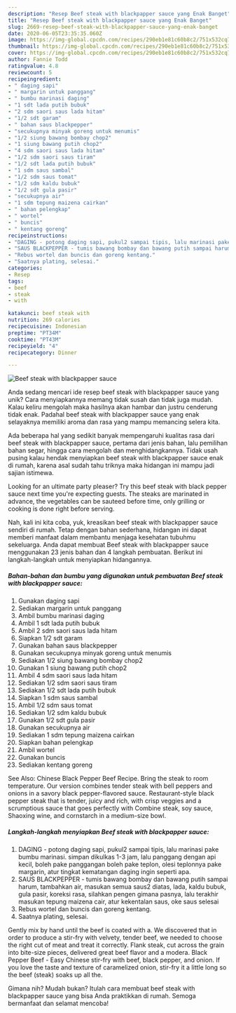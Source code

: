 ```yaml
---
description: "Resep Beef steak with blackpapper sauce yang Enak Banget"
title: "Resep Beef steak with blackpapper sauce yang Enak Banget"
slug: 2669-resep-beef-steak-with-blackpapper-sauce-yang-enak-banget
date: 2020-06-05T23:35:35.060Z
image: https://img-global.cpcdn.com/recipes/290eb1e81c60b8c2/751x532cq70/beef-steak-with-blackpapper-sauce-foto-resep-utama.jpg
thumbnail: https://img-global.cpcdn.com/recipes/290eb1e81c60b8c2/751x532cq70/beef-steak-with-blackpapper-sauce-foto-resep-utama.jpg
cover: https://img-global.cpcdn.com/recipes/290eb1e81c60b8c2/751x532cq70/beef-steak-with-blackpapper-sauce-foto-resep-utama.jpg
author: Fannie Todd
ratingvalue: 4.8
reviewcount: 5
recipeingredient:
- " daging sapi"
- " margarin untuk panggang"
- " bumbu marinasi daging"
- "1 sdt lada putih bubuk"
- "2 sdm saori saus lada hitam"
- "1/2 sdt garam"
- " bahan saus blackpepper"
- "secukupnya minyak goreng untuk menumis"
- "1/2 siung bawang bombay chop2"
- "1 siung bawang putih chop2"
- "4 sdm saori saus lada hitam"
- "1/2 sdm saori saus tiram"
- "1/2 sdt lada putih bubuk"
- "1 sdm saus sambal"
- "1/2 sdm saus tomat"
- "1/2 sdm kaldu bubuk"
- "1/2 sdt gula pasir"
- "secukupnya air"
- "1 sdm tepung maizena cairkan"
- " bahan pelengkap"
- " wortel"
- " buncis"
- " kentang goreng"
recipeinstructions:
- "DAGING - potong daging sapi, pukul2 sampai tipis, lalu marinasi pake bumbu marinasi. simpan dikulkas 1-3 jam, lalu panggang dengan api kecil, boleh pake panggangan boleh pake teplon, olesi teplonnya pake margarin, atur tingkat kematangan daging ingin seperti apa."
- "SAUS BLACKPEPPER - tumis bawang bombay dan bawang putih sampai harum, tambahkan air, masukan semua saus2 diatas, lada, kaldu bubuk, gula pasir, koreksi rasa, silahkan pengen gimana pasnya, lalu terakhir masukan tepung maizena cair, atur kekentalan saus, oke saus selesai"
- "Rebus wortel dan buncis dan goreng kentang."
- "Saatnya plating, selesai."
categories:
- Resep
tags:
- beef
- steak
- with

katakunci: beef steak with 
nutrition: 269 calories
recipecuisine: Indonesian
preptime: "PT34M"
cooktime: "PT43M"
recipeyield: "4"
recipecategory: Dinner

---
```



![Beef steak with blackpapper sauce](https://img-global.cpcdn.com/recipes/290eb1e81c60b8c2/751x532cq70/beef-steak-with-blackpapper-sauce-foto-resep-utama.jpg)

Anda sedang mencari ide resep beef steak with blackpapper sauce yang unik? Cara menyiapkannya memang tidak susah dan tidak juga mudah. Kalau keliru mengolah maka hasilnya akan hambar dan justru cenderung tidak enak. Padahal beef steak with blackpapper sauce yang enak selayaknya memiliki aroma dan rasa yang mampu memancing selera kita.

Ada beberapa hal yang sedikit banyak mempengaruhi kualitas rasa dari beef steak with blackpapper sauce, pertama dari jenis bahan, lalu pemilihan bahan segar, hingga cara mengolah dan menghidangkannya. Tidak usah pusing kalau hendak menyiapkan beef steak with blackpapper sauce enak di rumah, karena asal sudah tahu triknya maka hidangan ini mampu jadi sajian istimewa.

Looking for an ultimate party pleaser? Try this beef steak with black pepper sauce next time you&#39;re expecting guests. The steaks are marinated in advance, the vegetables can be sauteed before time, only grilling or cooking is done right before serving.


Nah, kali ini kita coba, yuk, kreasikan beef steak with blackpapper sauce sendiri di rumah. Tetap dengan bahan sederhana, hidangan ini dapat memberi manfaat dalam membantu menjaga kesehatan tubuhmu sekeluarga. Anda dapat membuat Beef steak with blackpapper sauce menggunakan 23 jenis bahan dan 4 langkah pembuatan. Berikut ini langkah-langkah untuk menyiapkan hidangannya.

<!--inarticleads1-->

##### Bahan-bahan dan bumbu yang digunakan untuk pembuatan Beef steak with blackpapper sauce:

1. Gunakan  daging sapi
1. Sediakan  margarin untuk panggang
1. Ambil  bumbu marinasi daging
1. Ambil 1 sdt lada putih bubuk
1. Ambil 2 sdm saori saus lada hitam
1. Siapkan 1/2 sdt garam
1. Gunakan  bahan saus blackpepper
1. Gunakan secukupnya minyak goreng untuk menumis
1. Sediakan 1/2 siung bawang bombay chop2
1. Gunakan 1 siung bawang putih chop2
1. Ambil 4 sdm saori saus lada hitam
1. Sediakan 1/2 sdm saori saus tiram
1. Sediakan 1/2 sdt lada putih bubuk
1. Siapkan 1 sdm saus sambal
1. Ambil 1/2 sdm saus tomat
1. Sediakan 1/2 sdm kaldu bubuk
1. Gunakan 1/2 sdt gula pasir
1. Gunakan secukupnya air
1. Sediakan 1 sdm tepung maizena cairkan
1. Siapkan  bahan pelengkap
1. Ambil  wortel
1. Gunakan  buncis
1. Sediakan  kentang goreng


See Also: Chinese Black Pepper Beef Recipe. Bring the steak to room temperature. Our version combines tender steak with bell peppers and onions in a savory black pepper-flavored sauce. Restaurant-style black pepper steak that is tender, juicy and rich, with crisp veggies and a scrumptious sauce that goes perfectly with Combine steak, soy sauce, Shaoxing wine, and cornstarch in a medium-size bowl. 

<!--inarticleads2-->

##### Langkah-langkah menyiapkan Beef steak with blackpapper sauce:

1. DAGING - potong daging sapi, pukul2 sampai tipis, lalu marinasi pake bumbu marinasi. simpan dikulkas 1-3 jam, lalu panggang dengan api kecil, boleh pake panggangan boleh pake teplon, olesi teplonnya pake margarin, atur tingkat kematangan daging ingin seperti apa.
1. SAUS BLACKPEPPER - tumis bawang bombay dan bawang putih sampai harum, tambahkan air, masukan semua saus2 diatas, lada, kaldu bubuk, gula pasir, koreksi rasa, silahkan pengen gimana pasnya, lalu terakhir masukan tepung maizena cair, atur kekentalan saus, oke saus selesai
1. Rebus wortel dan buncis dan goreng kentang.
1. Saatnya plating, selesai.


Gently mix by hand until the beef is coated with a. We discovered that in order to produce a stir-fry with velvety, tender beef, we needed to choose the right cut of meat and treat it correctly. Flank steak, cut across the grain into bite-size pieces, delivered great beef flavor and a modera. Black Pepper Beef - Easy Chinese stir-fry with beef, black pepper, and onion. If you love the taste and texture of caramelized onion, stir-fry it a little long so the beef (steak) soaks up all the. 

Gimana nih? Mudah bukan? Itulah cara membuat beef steak with blackpapper sauce yang bisa Anda praktikkan di rumah. Semoga bermanfaat dan selamat mencoba!
